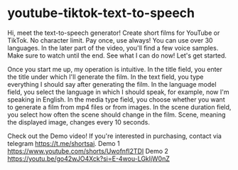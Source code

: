 # youtube-tiktok-text-to-speech
Hi, meet the text-to-speech generator! Create short films for YouTube or TikTok. No character limit. Pay once, use always! You can use over 30 languages. In the later part of the video, you'll find a few voice samples. Make sure to watch until the end. See what I can do now! Let's get started.

Once you start me up, my operation is intuitive. In the title field, you enter the title under which I'll generate the film. In the text field, you type everything I should say after generating the film. In the language model field, you select the language in which I should speak, for example, now I'm speaking in English. In the media type field, you choose whether you want to generate a film from mp4 files or from images. In the scene duration field, you select how often the scene should change in the film. Scene, meaning the displayed image, changes every 10 seconds.

Check out the Demo video! If you're interested in purchasing, contact via telegram https://t.me/shortsai.
 Demo 1 https://www.youtube.com/shorts/UwofnfI2TDI
 Demo 2 https://youtu.be/go42wJO4Xck?si=E-4wou-LGkljW0nZ
